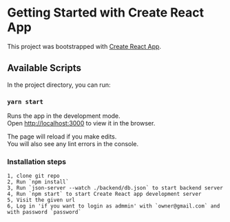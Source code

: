 # Getting Started with Create React App

This project was bootstrapped with [Create React App](https://github.com/facebook/create-react-app).

## Available Scripts

In the project directory, you can run:

### `yarn start`

Runs the app in the development mode.\
Open [http://localhost:3000](http://localhost:3000) to view it in the browser.

The page will reload if you make edits.\
You will also see any lint errors in the console.



### Installation steps
    1, clone git repo
    2, Run `npm install`
    3, Run `json-server --watch ./backend/db.json` to start backend server
    4, Run `npm start` to start Create React app development server 
    5, Visit the given url 
    6, Log in 'if you want to login as admmin' with `owner@gmail.com` and with password `password`

